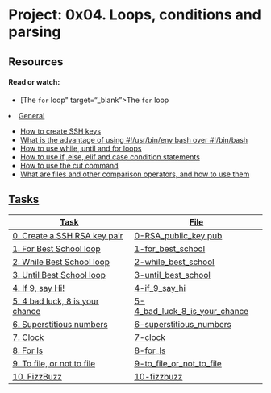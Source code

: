 # Project: 0x04. Loops, conditions and parsing

## Resources

#### Read or watch:

* [The <code>for</code> loop" target=“_blank”>The <code>for</code> loop</a> </li>
<li><a href=](https://intranet.alxswe.com/rltoken/wT98UJfv_E2tk4yP9PcLLw)
* [Variable assignment and arithmetic](https://intranet.alxswe.com/rltoken/olvOKX699pq50rkHRE5cSA)
* [Comparison operators](https://intranet.alxswe.com/rltoken/HxohzllkOWh0t4dy_HptIQ)
* [File test operators](https://intranet.alxswe.com/rltoken/g8of2ABPEJfCNtPrDQaqVw)
* [Make your scripts portable](https://intranet.alxswe.com/rltoken/O0Ay21p7tDhfLMsYbtAKug)
## Learning Objectives

### General

* How to create SSH keys
* What is the advantage of using  #!/usr/bin/env bash over #!/bin/bash
* How to use while, until and for loops
* How to use if, else, elif and case condition statements
* How to use the cut command
* What are files and other comparison operators, and how to use them
## Tasks

| Task | File |
| ---- | ---- |
| 0. Create a SSH RSA key pair | [0-RSA_public_key.pub](./0-RSA_public_key.pub) |
| 1. For Best School loop | [1-for_best_school](./1-for_best_school) |
| 2. While Best School loop | [2-while_best_school](./2-while_best_school) |
| 3. Until Best School loop | [3-until_best_school](./3-until_best_school) |
| 4. If 9, say Hi! | [4-if_9_say_hi](./4-if_9_say_hi) |
| 5. 4 bad luck, 8 is your chance | [5-4_bad_luck_8_is_your_chance](./5-4_bad_luck_8_is_your_chance) |
| 6. Superstitious numbers | [6-superstitious_numbers](./6-superstitious_numbers) |
| 7. Clock | [7-clock](./7-clock) |
| 8. For ls | [8-for_ls](./8-for_ls) |
| 9. To file, or not to file | [9-to_file_or_not_to_file](./9-to_file_or_not_to_file) |
| 10. FizzBuzz | [10-fizzbuzz](./10-fizzbuzz) |

